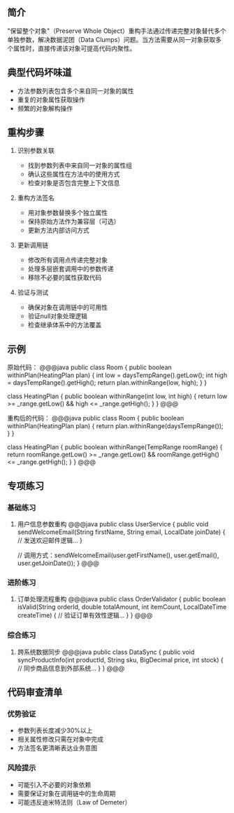 ## 简介
"保留整个对象"（Preserve Whole Object）重构手法通过传递完整对象替代多个单独参数，解决数据泥团（Data Clumps）问题。当方法需要从同一对象获取多个属性时，直接传递该对象可提高代码内聚性。

## 典型代码坏味道
- 方法参数列表包含多个来自同一对象的属性
- 重复的对象属性获取操作
- 频繁的对象解构操作

## 重构步骤
1. 识别参数关联
   - 找到参数列表中来自同一对象的属性组
   - 确认这些属性在方法中的使用方式
   - 检查对象是否包含完整上下文信息

2. 重构方法签名
   - 用对象参数替换多个独立属性
   - 保持原始方法作为兼容层（可选）
   - 更新方法内部访问方式

3. 更新调用链
   - 修改所有调用点传递完整对象
   - 处理多层嵌套调用中的参数传递
   - 移除不必要的属性获取代码

4. 验证与测试
   - 确保对象在调用链中的可用性
   - 验证null对象处理逻辑
   - 检查继承体系中的方法覆盖

## 示例
原始代码：
@@@java
public class Room {
    public boolean withinPlan(HeatingPlan plan) {
        int low = daysTempRange().getLow();
        int high = daysTempRange().getHigh();
        return plan.withinRange(low, high);
    }
}

class HeatingPlan {
    public boolean withinRange(int low, int high) {
        return low >= _range.getLow() && high <= _range.getHigh();
    }
}
@@@

重构后的代码：
@@@java
public class Room {
    public boolean withinPlan(HeatingPlan plan) {
        return plan.withinRange(daysTempRange());
    }
}

class HeatingPlan {
    public boolean withinRange(TempRange roomRange) {
        return roomRange.getLow() >= _range.getLow() 
            && roomRange.getHigh() <= _range.getHigh();
    }
}
@@@

## 专项练习
### 基础练习
1. 用户信息参数重构
@@@java
public class UserService {
    public void sendWelcomeEmail(String firstName, String email, LocalDate joinDate) {
        // 发送欢迎邮件逻辑...
    }
    
    // 调用方式：sendWelcomeEmail(user.getFirstName(), user.getEmail(), user.getJoinDate());
}
@@@

### 进阶练习
1. 订单处理流程重构
@@@java
public class OrderValidator {
    public boolean isValid(String orderId, double totalAmount, 
                         int itemCount, LocalDateTime createTime) {
        // 验证订单有效性逻辑...
    }
}
@@@

### 综合练习
1. 跨系统数据同步
@@@java
public class DataSync {
    public void syncProductInfo(int productId, String sku, 
                              BigDecimal price, int stock) {
        // 同步商品信息到外部系统...
    }
}
@@@

## 代码审查清单
### 优势验证
- 参数列表长度减少30%以上
- 相关属性修改只需在对象中完成
- 方法签名更清晰表达业务意图

### 风险提示
- 可能引入不必要的对象依赖
- 需要保证对象在调用链中的生命周期
- 可能违反迪米特法则（Law of Demeter）
